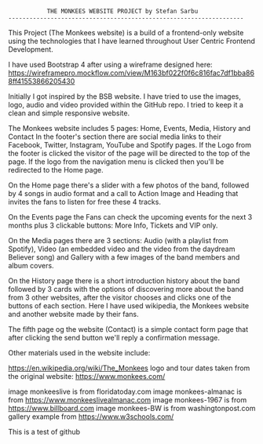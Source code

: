                THE MONKEES WEBSITE PROJECT by Stefan Sarbu
    ------------------------------------------------------------------- 

This Project (The Monkees website) is a build of a frontend-only website using the technologies that I have learned throughout User Centric Frontend Development. 

I have used Bootstrap 4 after using a wireframe designed here: https://wireframepro.mockflow.com/view/M163bf022f0f6c816fac7df1bba868ff41553866205430

Initially I got inspired by the BSB website. I have tried to use the images, logo, audio and video provided within the GitHub repo. I tried to keep it a clean and simple responsive website. 

The Monkees website includes 5 pages: Home, Events, Media, History and Contact
In the footer's section there are social media links to their Facebook, Twitter, Instagram, YouTube and Spotify pages. If the Logo from the footer is clicked the visitor of the page will be directed to the top of the page.
If the logo from the navigation menu is clicked then you'll be redirected to the Home page.

On the Home page there's a slider with a few photos of the band, followed by 4 songs in audio format and a call to Action Image and Heading that invites the fans to listen for free these 4 tracks.

On the Events page the Fans can check the upcoming events for the next 3 months plus 3 clickable buttons: More Info, Tickets and VIP only.

On the Media pages there are 3 sections: Audio (with a playlist from Spotify), Video (an embedded video and the video from the daydream Believer song) and Gallery with a few images of the band members and album covers.

On the History page there is a short introduction history about the band followed by 3 cards with the options of discovering more about the band from 3 other websites, after the visitor chooses and clicks one of the buttons of each section.
Here I have used wikipedia, the Monkees website and another website made by their fans.

The fifth page og the website (Contact) is a simple contact form page that after clicking the send button we'll reply a confirmation message.

Other materials used in the website include:

https://en.wikipedia.org/wiki/The_Monkees
logo  and tour dates taken from the original website: https://www.monkees.com/

image monkeeslive is from floridatoday.com
image monkees-almanac is from https://www.monkeeslivealmanac.com
image monkees-1967 is from https://www.billboard.com
image monkees-BW is from washingtonpost.com
gallery example from https://www.w3schools.com/


This is a test of github